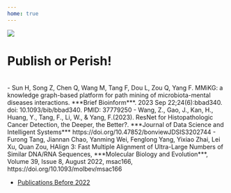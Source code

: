 ```yaml
---
home: true
---
```

![](https://images.squarespace-cdn.com/content/v1/5aa84edaf793922ad7a32f48/1531006790023-6UVIWQ0NTKNNPR8NJ667/AdobeStock_190878909+publish+.jpg?format=2500w)

# Publish or Perish!

<br>
- Sun H, Song Z, Chen Q, Wang M, Tang F, Dou L, Zou Q, Yang F. MMiKG: a knowledge graph-based platform for path mining of microbiota-mental diseases interactions. ***Brief Bioinform***. 2023 Sep 22;24(6):bbad340. doi: 10.1093/bib/bbad340. PMID: 37779250
- Wang, Z., Gao, J., Kan, H., Huang, Y., Tang, F., Li, W., & Yang, F.(2023). ResNet for Histopathologic Cancer Detection, the Deeper, the Better?. ***Journal of Data Science and Intelligent Systems*** https://doi.org/10.47852/bonviewJDSIS3202744 
- Furong Tang, Jiannan Chao, Yanming Wei, Fenglong Yang, Yixiao Zhai, Lei Xu, Quan Zou, HAlign 3: Fast Multiple Alignment of Ultra-Large Numbers of Similar DNA/RNA Sequences, ***Molecular Biology and Evolution***, Volume 39, Issue 8, August 2022, msac166, https://doi.org/10.1093/molbev/msac166

<br>

- [Publications Before 2022](http://lab.malab.cn/~yangfl/#Publications)
